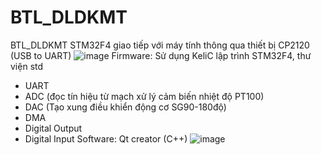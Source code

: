 # BTL_DLDKMT
BTL_DLDKMT
STM32F4 giao tiếp với máy tính thông qua thiết bị CP2120 (USB to UART)
![image](https://github.com/CvNhien/BTL_DLDKMT/assets/111190445/c607673d-9ef5-4e84-a5a6-81a008734fe5)
Firmware:
  Sử dụng KeliC lập trình STM32F4, thư viện std
  + UART
  + ADC (đọc tín hiệu từ mạch xử lý cảm biến nhiệt độ PT100)
  + DAC (Tạo xung điều khiển động cơ SG90-180độ)
  + DMA
  + Digital Output
  + Digital Input
Software:
  Qt creator (C++)
 ![image](https://github.com/CvNhien/BTL_DLDKMT/assets/111190445/f2270ba4-1b03-426e-8704-3e33340515f8)

